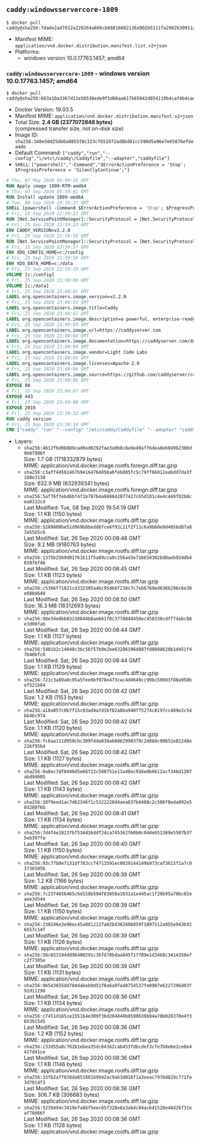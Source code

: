 ## `caddy:windowsservercore-1809`

```console
$ docker pull caddy@sha256:7dade2ad7012a220264a666cb88816602136a902b5111fa2082b30911aa5208d
```

-	Manifest MIME: `application/vnd.docker.distribution.manifest.list.v2+json`
-	Platforms:
	-	windows version 10.0.17763.1457; amd64

### `caddy:windowsservercore-1809` - windows version 10.0.17763.1457; amd64

```console
$ docker pull caddy@sha256:663a10a3367d11e50538ede9f5d66aa617b65842d054119b4caf4b4caee0f548
```

-	Docker Version: 19.03.5
-	Manifest MIME: `application/vnd.docker.distribution.manifest.v2+json`
-	Total Size: **2.4 GB (2377072848 bytes)**  
	(compressed transfer size, not on-disk size)
-	Image ID: `sha256:348e50d25db6a0855f0c323cf651972ad8bd01cc590d5a96e7e65876efdea4de`
-	Default Command: `["caddy","run","--config","\/etc\/caddy\/Caddyfile","--adapter","caddyfile"]`
-	`SHELL`: `["powershell","-Command","$ErrorActionPreference = 'Stop'; $ProgressPreference = 'SilentlyContinue';"]`

```dockerfile
# Thu, 07 May 2020 05:09:25 GMT
RUN Apply image 1809-RTM-amd64
# Thu, 03 Sep 2020 05:59:01 GMT
RUN Install update 1809-amd64
# Tue, 08 Sep 2020 19:36:31 GMT
SHELL [powershell -Command $ErrorActionPreference = 'Stop'; $ProgressPreference = 'SilentlyContinue';]
# Fri, 25 Sep 2020 22:59:22 GMT
RUN [Net.ServicePointManager]::SecurityProtocol = [Net.SecurityProtocolType]::Tls12;     mkdir /config;     mkdir /data;     mkdir /etc/caddy;     mkdir /usr/share/caddy;     Invoke-WebRequest         -Uri "https://github.com/caddyserver/dist/raw/56302336e0bb7c8c5dff34cbcb1d833791478226/config/Caddyfile"         -OutFile "/etc/caddy/Caddyfile";     Invoke-WebRequest         -Uri "https://github.com/caddyserver/dist/raw/56302336e0bb7c8c5dff34cbcb1d833791478226/welcome/index.html"         -OutFile "/usr/share/caddy/index.html"
# Fri, 25 Sep 2020 22:59:23 GMT
ENV CADDY_VERSION=v2.2.0
# Fri, 25 Sep 2020 22:59:56 GMT
RUN [Net.ServicePointManager]::SecurityProtocol = [Net.SecurityProtocolType]::Tls12;     Invoke-WebRequest         -Uri "https://github.com/caddyserver/caddy/releases/download/v2.2.0/caddy_2.2.0_windows_amd64.zip"         -OutFile "/caddy.zip";     if (!(Get-FileHash -Path /caddy.zip -Algorithm SHA512).Hash.ToLower().Equals('6f82df7cfcc26087c0794be4a90f4ae5e201820538b61579de48a86bbae23f189eae2a790dfd7de8dcb46ce202a99ed98380871e74aaf9a9e5902918fe5f2273')) { exit 1; };     Expand-Archive -Path "/caddy.zip" -DestinationPath "/" -Force;     Remove-Item "/caddy.zip" -Force
# Fri, 25 Sep 2020 22:59:57 GMT
ENV XDG_CONFIG_HOME=c:/config
# Fri, 25 Sep 2020 22:59:58 GMT
ENV XDG_DATA_HOME=c:/data
# Fri, 25 Sep 2020 22:59:59 GMT
VOLUME [c:/config]
# Fri, 25 Sep 2020 23:00:00 GMT
VOLUME [c:/data]
# Fri, 25 Sep 2020 23:00:01 GMT
LABEL org.opencontainers.image.version=v2.2.0
# Fri, 25 Sep 2020 23:00:02 GMT
LABEL org.opencontainers.image.title=Caddy
# Fri, 25 Sep 2020 23:00:02 GMT
LABEL org.opencontainers.image.description=a powerful, enterprise-ready, open source web server with automatic HTTPS written in Go
# Fri, 25 Sep 2020 23:00:03 GMT
LABEL org.opencontainers.image.url=https://caddyserver.com
# Fri, 25 Sep 2020 23:00:04 GMT
LABEL org.opencontainers.image.documentation=https://caddyserver.com/docs
# Fri, 25 Sep 2020 23:00:04 GMT
LABEL org.opencontainers.image.vendor=Light Code Labs
# Fri, 25 Sep 2020 23:00:05 GMT
LABEL org.opencontainers.image.licenses=Apache-2.0
# Fri, 25 Sep 2020 23:00:06 GMT
LABEL org.opencontainers.image.source=https://github.com/caddyserver/caddy-docker
# Fri, 25 Sep 2020 23:00:06 GMT
EXPOSE 80
# Fri, 25 Sep 2020 23:00:07 GMT
EXPOSE 443
# Fri, 25 Sep 2020 23:00:08 GMT
EXPOSE 2019
# Fri, 25 Sep 2020 23:30:33 GMT
RUN caddy version
# Fri, 25 Sep 2020 23:30:34 GMT
CMD ["caddy" "run" "--config" "/etc/caddy/Caddyfile" "--adapter" "caddyfile"]
```

-	Layers:
	-	`sha256:4612f6d0b889cad0ed0292fae3a0b0c8a9e49aff6dea8eb049b2386d9b07986f`  
		Size: 1.7 GB (1718332879 bytes)  
		MIME: application/vnd.docker.image.rootfs.foreign.diff.tar.gzip
	-	`sha256:c3aff44502467b94164764856a6feb805fc5c79ff66012eebdd7da3f180e3138`  
		Size: 632.9 MB (632939341 bytes)  
		MIME: application/vnd.docker.image.rootfs.foreign.diff.tar.gzip
	-	`sha256:5af76ffebd6bf4f1b787b4a988842077427c65d101c4e4c449f02b8cea0332cd`  
		Last Modified: Tue, 08 Sep 2020 19:54:19 GMT  
		Size: 1.1 KB (1150 bytes)  
		MIME: application/vnd.docker.image.rootfs.diff.tar.gzip
	-	`sha256:5289800be51d969b8bedd6fce6f92c21f2f11c6a9b60e9d405bd87a83a55b5c6`  
		Last Modified: Sat, 26 Sep 2020 00:08:48 GMT  
		Size: 9.2 MB (9160763 bytes)  
		MIME: application/vnd.docker.image.rootfs.diff.tar.gzip
	-	`sha256:1375b2569d01761b11f5a89cca0c256ad3e716650302bd0aeb924db40397bf4b`  
		Last Modified: Sat, 26 Sep 2020 00:08:45 GMT  
		Size: 1.1 KB (1123 bytes)  
		MIME: application/vnd.docker.image.rootfs.diff.tar.gzip
	-	`sha256:c5366f71821cd332305a4bc95d68f230c7c7eb6769ed6366296c6e30e088d649`  
		Last Modified: Sat, 26 Sep 2020 00:08:50 GMT  
		Size: 16.3 MB (16312693 bytes)  
		MIME: application/vnd.docker.image.rootfs.diff.tar.gzip
	-	`sha256:98e34e8bb83230b44b8ae661f8c377884d450ec458330cdff74abc08e3d00fab`  
		Last Modified: Sat, 26 Sep 2020 00:08:44 GMT  
		Size: 1.1 KB (1127 bytes)  
		MIME: application/vnd.docker.image.rootfs.diff.tar.gzip
	-	`sha256:5401b2c14040c36c56f57b0e2be63286196d887fd8088620b1d451f47b40bfc6`  
		Last Modified: Sat, 26 Sep 2020 00:08:44 GMT  
		Size: 1.1 KB (1129 bytes)  
		MIME: application/vnd.docker.image.rootfs.diff.tar.gzip
	-	`sha256:721c3a89a0c95a5fee9bf978e473cac4d4649cc99bc59603f88a958bef521b84`  
		Last Modified: Sat, 26 Sep 2020 00:08:42 GMT  
		Size: 1.2 KB (1153 bytes)  
		MIME: application/vnd.docker.image.rootfs.diff.tar.gzip
	-	`sha256:a18a057c0b7f15c03ad4a7d1bf82a8ba940f75274c8197cc489e2c54bb46c974`  
		Last Modified: Sat, 26 Sep 2020 00:08:42 GMT  
		Size: 1.1 KB (1120 bytes)  
		MIME: application/vnd.docker.image.rootfs.diff.tar.gzip
	-	`sha256:fc6aa111d950cbc309f4da038a68062998379c2d88dc99652e01248e226f95b4`  
		Last Modified: Sat, 26 Sep 2020 00:08:42 GMT  
		Size: 1.1 KB (1127 bytes)  
		MIME: application/vnd.docker.image.rootfs.diff.tar.gzip
	-	`sha256:0a8ec7df0440d5e66f22c508751e13a48ec916e0b0612acf346d1207abd9d605`  
		Last Modified: Sat, 26 Sep 2020 00:08:42 GMT  
		Size: 1.1 KB (1143 bytes)  
		MIME: application/vnd.docker.image.rootfs.diff.tar.gzip
	-	`sha256:10f9eed1ac7d62346f1c5322228d4aea837b0488c2c500f0eda092e58d288f6b`  
		Last Modified: Sat, 26 Sep 2020 00:08:41 GMT  
		Size: 1.1 KB (1134 bytes)  
		MIME: application/vnd.docker.image.rootfs.diff.tar.gzip
	-	`sha256:7d4f4e18237bf534d16ddf2dca745362f60b0c04de651389e5507b375eb397fa`  
		Last Modified: Sat, 26 Sep 2020 00:08:40 GMT  
		Size: 1.1 KB (1150 bytes)  
		MIME: application/vnd.docker.image.rootfs.diff.tar.gzip
	-	`sha256:93c77b0e7131df783ccf4713591ec0029144149b973caf3615f1a7c03736505b`  
		Last Modified: Sat, 26 Sep 2020 00:08:39 GMT  
		Size: 1.2 KB (1166 bytes)  
		MIME: application/vnd.docker.image.rootfs.diff.tar.gzip
	-	`sha256:7c2374656465c6d158b594f83850a1031a1e445ac1f20b95a70bc02eaee3d544`  
		Last Modified: Sat, 26 Sep 2020 00:08:39 GMT  
		Size: 1.1 KB (1150 bytes)  
		MIME: application/vnd.docker.image.rootfs.diff.tar.gzip
	-	`sha256:230246e3e96ec45a0812127a02b438260b059f1897512a055e943b926657c14f`  
		Last Modified: Sat, 26 Sep 2020 00:08:39 GMT  
		Size: 1.1 KB (1126 bytes)  
		MIME: application/vnd.docker.image.rootfs.diff.tar.gzip
	-	`sha256:50c653194dd96400291c36fd78bdaa045f17789e1d3468c3414358efc2f7385e`  
		Last Modified: Sat, 26 Sep 2020 00:08:39 GMT  
		Size: 1.1 KB (1131 bytes)  
		MIME: application/vnd.docker.image.rootfs.diff.tar.gzip
	-	`sha256:9b543655dd704dabeb9d51f0a6a9fad8754537fe0987e6227296d03f92d11290`  
		Last Modified: Sat, 26 Sep 2020 00:08:36 GMT  
		Size: 1.1 KB (1134 bytes)  
		MIME: application/vnd.docker.image.rootfs.diff.tar.gzip
	-	`sha256:c7451d185ce155164e309f36d204848b0590630b94a78b026378e4f3653915d5`  
		Last Modified: Sat, 26 Sep 2020 00:08:36 GMT  
		Size: 1.2 KB (1152 bytes)  
		MIME: application/vnd.docker.image.rootfs.diff.tar.gzip
	-	`sha256:c33d55a8c762b1ebea35dc64362cab453fdbcdef3cfe7b8e6e2ce8e442fd41ce`  
		Last Modified: Sat, 26 Sep 2020 00:08:36 GMT  
		Size: 1.1 KB (1146 bytes)  
		MIME: application/vnd.docker.image.rootfs.diff.tar.gzip
	-	`sha256:33fb2aff838da851801b9942ac9ab3d016f1a3eeac7976d829c771fe3d7014f3`  
		Last Modified: Sat, 26 Sep 2020 00:08:36 GMT  
		Size: 306.7 KB (306683 bytes)  
		MIME: application/vnd.docker.image.rootfs.diff.tar.gzip
	-	`sha256:5239494c3419efa86f5eec65f328e8a3ab4c84ac641520e48d26f31eaf70d66f`  
		Last Modified: Sat, 26 Sep 2020 00:08:36 GMT  
		Size: 1.1 KB (1128 bytes)  
		MIME: application/vnd.docker.image.rootfs.diff.tar.gzip
